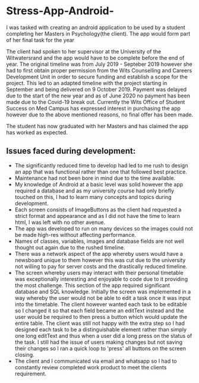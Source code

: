 # Stress-App-Android-

I was tasked with creating an android application to be used by a student completing her Masters in Psychology(the client). The app would form part of her final task for the year

The client had spoken to her supervisor at the University of the Witwatersrand and the app would have to be complete before the end of year.
The original timeline was from July 2019 - Septeber 2019 however she had to first obtain proper permission from the Wits Counselling and Careers Development Unit in order to secure funding and establish a scope for the project.
This led to an adapted timeline with the project starting in September and being delivered on 9 October 2019. Payment was delayed due to the start of the new year and as of June 2020 no payment has been made due to the Covid-19 break out.
Currently the Wits Office of Student Success on Med Campus has expressed interest in purchasing the app however due to the above mentioned reasons, no final offer has been made.

The student has now graduated with her Masters and has claimed the app has worked as expected.

## Issues faced during development:
* The significantly reduced time to develop had led to me rush to design an app that was functional rather than one that followed best     practice.
* Maintenance had not been bore in mind due to the time available.
* My knowledge of Android at a basic level was solid however the app required a database and as my university course had only briefly touched on this, I had to learn many concepts and topics during development.
* Each screen consists of ImageButtons as the client had requested a strict format and appearance and as I did not have the time to learn html, I was left with no other avenue.
* The app was developed to run on many devices so the images could not be made high-res without affecting performance.
* Names of classes, variables, images and database fields are not well thought out again due to the rushed timeline.
* There was a network aspect of the app whereby users would have a newsboard unique to them however this was cut due to the university not willing to pay for server costs and the drastically reduced timeline.
* The screen whereby users may interact with their personal timetable was exceptionally interesting and enjoyable to code due to it providing the most challenge. This section of the app required significant database and SQL knowledge. Initially the screen was implemented in a way whereby the user would not be able to edit a task once it was input into the timetable. The client however wanted each task to be editable so I changed it so that each field became an editText instead and the user would be required to then press a button which would update the entire table. The client was still not happy with the extra step so I had designed each task to be a distinguishable element rather than simply one long editText and thus when a user did a long press on the status of the task. I still had the issue of users making changes but not saving their changes so I ran a quick loop to 'press' all buttons on the screen closing. 
* The client and I communicated via email and whatsapp so I had to constantly review completed work product to meet the clients requirement.
